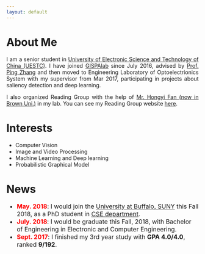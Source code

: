 ```yaml
---
layout: default
---
```



# About Me

<p style="text-align:justify"> 
    I am a senior student in <a href="http://en.uestc.edu.cn/" >University of Electronic Science and Technology of China (UESTC)</a>.  I have joined <a href="http://gispalab.uestc.edu.cn/"  >GISPAlab</a> since July 2016, advised by <a href="http://yz.uestc.edu.cn/daoshijieshao/mentor.php?id=11316"  >Prof. Ping Zhang</a> and then moved to Engineering Laboratory of Optoelectrionics System with my supervisor from Mar 2017, participating in projects about saliency detection and deep learning. 
</p>
<p style="text-align:justify">     
    I also organized Reading Group with the help of <a href="http://vision2.lems.brown.edu/graduateStudents/hongyi/Hongyi%20Fan.html">Mr. Hongyi Fan (now in Brown Uni.)</a> in my lab. You can see my Reading Group website <a href="https://rg-elos.github.io">here</a>.
</p>

# Interests
* Computer Vision
* Image and Video Processing
* Machine Learning and Deep learning
* Probabilistic Graphical Model

# News

<ul style="font-size:12pt">
<li style="list-style-image: url(/assets/img/new.jpg)"><b style="color:red">May. 2018</b>: I would join the <a href="https://www.buffalo.edu/">University at Buffalo, SUNY</a> this Fall 2018, as a PhD student in <a href="https://engineering.buffalo.edu/computer-science-engineering.html">CSE department</a>.
</li>
<li style="list-style-image: url(/assets/img/new.jpg)"><b style="color:red">July. 2018</b>: I would be graduate this Fall, 2018, with Bachelor of Engineering in Electronic and Computer Engineering.</li>
<li style="list-style-image: url(/assets/img/new.jpg)"><b style="color:red">Sept. 2017</b>: I finished my 3rd year study with <b>GPA 4.0/4.0</b>, ranked <b>9/192</b>. </li>
</ul>
